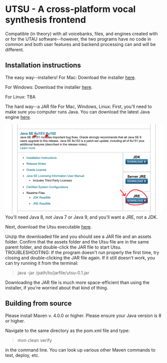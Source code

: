# UTSU - A cross-platform vocal synthesis frontend

Compatible (in theory) with all voicebanks, files, and engines created with or for the UTAU software--however, the two programs have no code in common and both user features and backend processing can and will be different.

## Installation instructions

The easy way--installers!
For Mac:
Download the installer [here](https://drive.google.com/open?id=1SHrB--WL492QEcgrQR8But6Jj66SCnrC).

For Windows:
Download the installer [here](installers/setup.exe).

For Linux:
TBA

The hard way--a JAR file
For Mac, Windows, Linux:
First, you'll need to make sure you computer runs Java.  You can download the latest Java engine [here](http://www.oracle.com/technetwork/java/javase/downloads/index.html).

![Here's what the download page should look like.](images/java_screenshot.png)
You'll need Java 8, not Java 7 or Java 9, and you'll want a JRE, not a JDK.

Next, download the Utsu executable [here](https://drive.google.com/open?id=14p_ZhsqQsPaiw2QmlwfzTH-RmCvfpCm3). 

Unzip the downloaded file and you should see a JAR file and an assets folder.  Confirm that the assets folder and the Utsu file are in the same parent folder, and double-click the JAR file to start Utsu.
TROUBLESHOOTING: If the program doesn't run properly the first time, try closing and double-clicking the JAR file again.  If it still doesn't work, you can try running it from the terminal:
> java -jar /path/to/jarfile/utsu-0.1.jar

Downloading the JAR file is much more space-efficient than using the installer, if you're worried about that kind of thing.

## Building from source

Please install Maven v. 4.0.0 or higher.
Please ensure your Java version is 8 or higher.

Navigate to the same directory as the pom.xml file and type:
> mvn clean verify

in the command line.  You can look up various other Maven commands to test, deploy, etc.